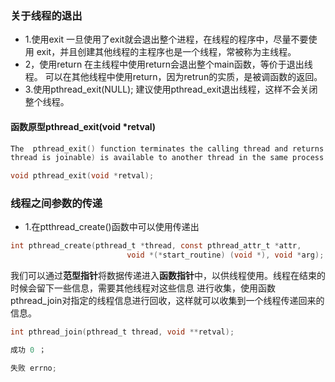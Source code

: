 ### 关于线程的退出
- 1.使用exit
    一旦使用了exit就会退出整个进程，在线程的程序中，尽量不要使用
    exit，并且创建其他线程的主程序也是一个线程，常被称为主线程。
- 2，使用return
    在主线程中使用return会退出整个main函数，等价于退出线程。
    可以在其他线程中使用return，因为retrun的实质，是被调函数的返回。
- 3.使用pthread_exit(NULL);
    建议使用pthread_exit退出线程，这样不会关闭整个线程。

#### 函数原型pthread_exit(void *retval)
```c
The  pthread_exit() function terminates the calling thread and returns a value via retval that (if the
thread is joinable) is available to another thread in the same process that calls pthread_join(3).

void pthread_exit(void *retval);

```


### 线程之间参数的传递
- 1.在ptthread_create()函数中可以使用传递出

```c
int pthread_create(pthread_t *thread, const pthread_attr_t *attr,
                          void *(*start_routine) (void *), void *arg);

```
我们可以通过**范型指针**将数据传递进入**函数指针**中，以供线程使用。线程在结束的时候会留下一些信息，需要其他线程对这些信息
进行收集，使用函数pthread_join对指定的线程信息进行回收，这样就可以收集到一个线程传递回来的信息。
```c
int pthread_join(pthread_t thread, void **retval);

成功 0 ；

失败 errno;
```











